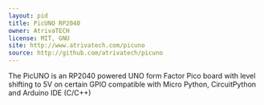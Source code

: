 ```yaml
---
layout: pid
title: PicUNO RP2040
owner: AtrivaTECH
license: MIT, GNU
site: http://www.atrivatech.com/picuno
source: http://github.com/atrivatech/picuno
---
```

The PicUNO is an RP2040 powered UNO form Factor Pico board with level shifting to 5V on certain GPIO compatible with Micro Python, CircuitPython and Arduino IDE (C/C++)

